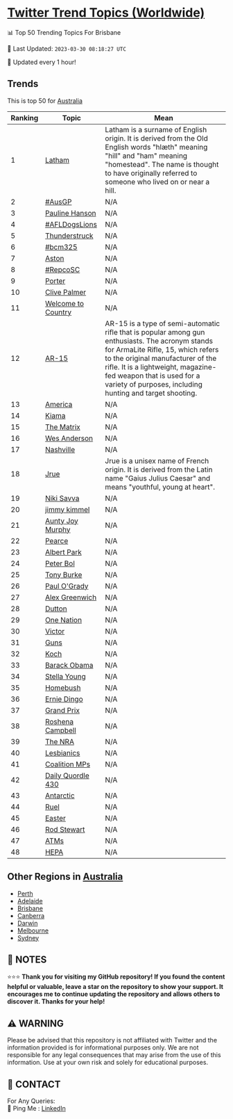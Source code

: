 [Twitter Trend Topics (Worldwide)](https://github.com/ErcinDedeoglu/Twitter-Trend-Topics)
==========


📊 Top 50 Trending Topics For Brisbane

📆 Last Updated: `2023-03-30 08:18:27 UTC`

🔧 Updated every 1 hour!


## Trends

This is top 50 for [Australia](</Australia>)

| Ranking | Topic | Mean |
| ------- | ------------ | ------------ |
| 1 | [Latham](http://twitter.com/search?q=Latham) | Latham is a surname of English origin. It is derived from the Old English words "hlæth" meaning "hill" and "ham" meaning "homestead". The name is thought to have originally referred to someone who lived on or near a hill. |
| 2 | [#AusGP](http://twitter.com/search?q=%23AusGP) | N/A |
| 3 | [Pauline Hanson](http://twitter.com/search?q=Pauline+Hanson) | N/A |
| 4 | [#AFLDogsLions](http://twitter.com/search?q=%23AFLDogsLions) | N/A |
| 5 | [Thunderstruck](http://twitter.com/search?q=Thunderstruck) | N/A |
| 6 | [#bcm325](http://twitter.com/search?q=%23bcm325) | N/A |
| 7 | [Aston](http://twitter.com/search?q=Aston) | N/A |
| 8 | [#RepcoSC](http://twitter.com/search?q=%23RepcoSC) | N/A |
| 9 | [Porter](http://twitter.com/search?q=Porter) | N/A |
| 10 | [Clive Palmer](http://twitter.com/search?q=Clive+Palmer) | N/A |
| 11 | [Welcome to Country](http://twitter.com/search?q=Welcome+to+Country) | N/A |
| 12 | [AR-15](http://twitter.com/search?q=AR-15) | AR-15 is a type of semi-automatic rifle that is popular among gun enthusiasts. The acronym stands for ArmaLite Rifle, 15, which refers to the original manufacturer of the rifle. It is a lightweight, magazine-fed weapon that is used for a variety of purposes, including hunting and target shooting. |
| 13 | [America](http://twitter.com/search?q=America) | N/A |
| 14 | [Kiama](http://twitter.com/search?q=Kiama) | N/A |
| 15 | [The Matrix](http://twitter.com/search?q=The+Matrix) | N/A |
| 16 | [Wes Anderson](http://twitter.com/search?q=Wes+Anderson) | N/A |
| 17 | [Nashville](http://twitter.com/search?q=Nashville) | N/A |
| 18 | [Jrue](http://twitter.com/search?q=Jrue) | Jrue is a unisex name of French origin. It is derived from the Latin name "Gaius Julius Caesar" and means "youthful, young at heart". |
| 19 | [Niki Savva](http://twitter.com/search?q=Niki+Savva) | N/A |
| 20 | [jimmy kimmel](http://twitter.com/search?q=jimmy+kimmel) | N/A |
| 21 | [Aunty Joy Murphy](http://twitter.com/search?q=Aunty+Joy+Murphy) | N/A |
| 22 | [Pearce](http://twitter.com/search?q=Pearce) | N/A |
| 23 | [Albert Park](http://twitter.com/search?q=Albert+Park) | N/A |
| 24 | [Peter Bol](http://twitter.com/search?q=Peter+Bol) | N/A |
| 25 | [Tony Burke](http://twitter.com/search?q=Tony+Burke) | N/A |
| 26 | [Paul O'Grady](http://twitter.com/search?q=Paul+O%27Grady) | N/A |
| 27 | [Alex Greenwich](http://twitter.com/search?q=Alex+Greenwich) | N/A |
| 28 | [Dutton](http://twitter.com/search?q=Dutton) | N/A |
| 29 | [One Nation](http://twitter.com/search?q=One+Nation) | N/A |
| 30 | [Victor](http://twitter.com/search?q=Victor) | N/A |
| 31 | [Guns](http://twitter.com/search?q=Guns) | N/A |
| 32 | [Koch](http://twitter.com/search?q=Koch) | N/A |
| 33 | [Barack Obama](http://twitter.com/search?q=Barack+Obama) | N/A |
| 34 | [Stella Young](http://twitter.com/search?q=Stella+Young) | N/A |
| 35 | [Homebush](http://twitter.com/search?q=Homebush) | N/A |
| 36 | [Ernie Dingo](http://twitter.com/search?q=Ernie+Dingo) | N/A |
| 37 | [Grand Prix](http://twitter.com/search?q=Grand+Prix) | N/A |
| 38 | [Roshena Campbell](http://twitter.com/search?q=Roshena+Campbell) | N/A |
| 39 | [The NRA](http://twitter.com/search?q=The+NRA) | N/A |
| 40 | [Lesbianics](http://twitter.com/search?q=Lesbianics) | N/A |
| 41 | [Coalition MPs](http://twitter.com/search?q=Coalition+MPs) | N/A |
| 42 | [Daily Quordle 430](http://twitter.com/search?q=Daily+Quordle+430) | N/A |
| 43 | [Antarctic](http://twitter.com/search?q=Antarctic) | N/A |
| 44 | [Ruel](http://twitter.com/search?q=Ruel) | N/A |
| 45 | [Easter](http://twitter.com/search?q=Easter) | N/A |
| 46 | [Rod Stewart](http://twitter.com/search?q=Rod+Stewart) | N/A |
| 47 | [ATMs](http://twitter.com/search?q=ATMs) | N/A |
| 48 | [HEPA](http://twitter.com/search?q=HEPA) | N/A |



## Other Regions in [Australia](</Australia>)

* [Perth](</Australia/Perth.md>)
* [Adelaide](</Australia/Adelaide.md>)
* [Brisbane](</Australia/Brisbane.md>)
* [Canberra](</Australia/Canberra.md>)
* [Darwin](</Australia/Darwin.md>)
* [Melbourne](</Australia/Melbourne.md>)
* [Sydney](</Australia/Sydney.md>)



## 📝 NOTES

⭐⭐⭐ **Thank you for visiting my GitHub repository! If you found the content helpful or valuable, leave a star on the repository to show your support. It encourages me to continue updating the repository and allows others to discover it. Thanks for your help!**


## ⚠️ WARNING

Please be advised that this repository is not affiliated with Twitter and the information provided is for informational purposes only. We are not responsible for any legal consequences that may arise from the use of this information. Use at your own risk and solely for educational purposes.


## 📨 CONTACT

 For Any Queries:  
            🏓 Ping Me : [LinkedIn](https://www.linkedin.com/in/ercindedeoglu/)
